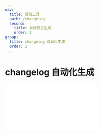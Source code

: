 ```yaml
---
nav:
  title: 规范工具
  path: /changelog
  second: 
    title: 自动日志生成
    order: 1
group:
  title: changelog 自动化生成
  order: 1
---
```


# changelog 自动化生成

<embed src="'../../../packages/changelog/readme.md'"></embed>
